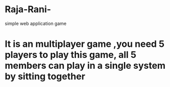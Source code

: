 # Raja-Rani-
simple web application game

# It is an multiplayer game ,you need 5 players to play this game, all  5 members can play in a single system by sitting together
# 
